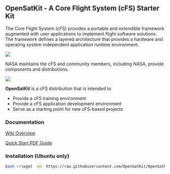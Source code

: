 ## OpenSatKit - A Core Flight System (cFS) Starter Kit

The Core Flight System (cFS) provides a portable and extendible framework augmented with user applications to implement flight software 
solutions. The framework defines a layered architecture that provides a hardware and operating system independent application runtime 
environment.

![](github.com/OpenSatKit/OpenSatKit/tree/master/docs/img/cfs-layered-arch.png)

NASA maintains the cFS and community members, including NASA, provide components and distributions. 

![](github.com/OpenSatKit/OpenSatKit/tree/master/docs/img/cfs-product-model.png)

__OpenSatKit__ is a cFS distribution that is intended to

* Provide a cFS training environment
* Provide a cFS application development environment
* Serve as a starting point for new cFS-based projects

### Documentation

[Wiki Overview](https://github.com/OpenSatKit/OpenSatKit/wiki)

[Quick Start PDF Guide](https://github.com/OpenSatKit/OpenSatKit/tree/master/docs/OSK-Quick-Start-Guide.pdf)

### Installation (Ubuntu only)

```bash
bash <(\wget -qO- https://raw.githubusercontent.com/OpenSatKit/OpenSatKit/vendor/install.sh)
```
